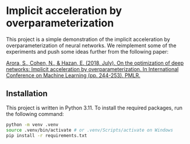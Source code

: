 # Implicit acceleration by overparameterization

This project is a simple demonstration of the implicit acceleration by overparameterization of neural networks. We reimplement some of the experiments and push some ideas further from the following paper:

[Arora, S., Cohen, N., & Hazan, E. (2018, July). On the optimization of deep networks: Implicit acceleration by overparameterization. In International Conference on Machine Learning (pp. 244-253). PMLR.
](https://arxiv.org/abs/1802.06509)



## Installation

This project is written in Python 3.11. To install the required packages, run the following command:

```bash
python -m venv .venv
source .venv/bin/activate # or .venv/Scripts/activate on Windows
pip install -r requirements.txt
```